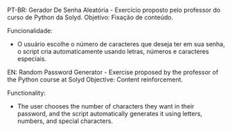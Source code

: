 PT-BR:
Gerador De Senha Aleatória - Exercício proposto pelo professor do curso de Python da Solyd.
Objetivo: Fixação de conteúdo.

Funcionalidade:
- O usuário escolhe o número de caracteres que deseja ter em sua senha, o script cria automaticamente usando letras, números e caracteres especiais.

EN:
Random Password Generator - Exercise proposed by the professor of the Python course at Solyd
Objective: Content reinforcement.

Functionality:

- The user chooses the number of characters they want in their password, and the script automatically generates it using letters, numbers, and special characters.
